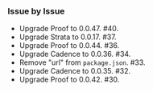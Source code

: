 ### Issue by Issue

 * Upgrade Proof to 0.0.47. #40.
 * Upgrade Strata to 0.0.17. #37.
 * Upgrade Proof to 0.0.44. #36.
 * Upgrade Cadence to 0.0.36. #34.
 * Remove "url" from `package.json`. #33.
 * Upgrade Cadence to 0.0.35. #32.
 * Upgrade Proof to 0.0.42. #30.
